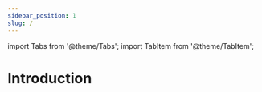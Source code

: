 ```yaml
---
sidebar_position: 1
slug: /
---
```



import Tabs from '@theme/Tabs';
import TabItem from '@theme/TabItem';

# Introduction

